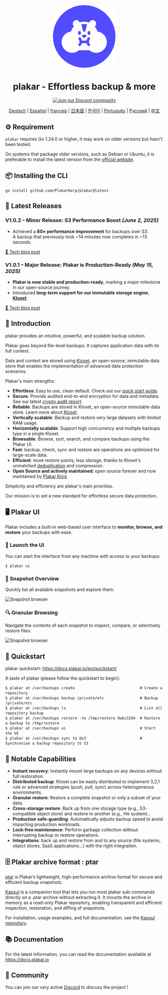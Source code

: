 <div align="center">

<img src="./docs/assets/Plakar_Logo_Simple_Pirmary.png" alt="Plakar Backup & Restore Solution" width="200"/>

# plakar - Effortless backup & more

[![Join our Discord community](https://img.shields.io/badge/Discord-Join%20Us-purple?logo=discord&logoColor=white&style=for-the-badge)](https://discord.gg/A2yvjS6r2C)


[Deutsch](https://www.readme-i18n.com/PlakarKorp/plakar?lang=de) |
[Español](https://www.readme-i18n.com/PlakarKorp/plakar?lang=es) |
[français](https://www.readme-i18n.com/PlakarKorp/plakar?lang=fr) |
[日本語](https://www.readme-i18n.com/PlakarKorp/plakar?lang=ja) |
[한국어](https://www.readme-i18n.com/PlakarKorp/plakar?lang=ko) |
[Português](https://www.readme-i18n.com/PlakarKorp/plakar?lang=pt) |
[Русский](https://www.readme-i18n.com/PlakarKorp/plakar?lang=ru) |
[中文](https://www.readme-i18n.com/PlakarKorp/plakar?lang=zh)

</div>




## ⚙️ Requirement

`plakar` requires Go 1.24.0 or higher,
it may work on older versions but hasn't been tested.

On systems that package older versions,
such as Debian or Ubuntu,
it is preferable to install the latest version from the [official website](https://go.dev/doc/install).


## 📦 Installing the CLI

```
go install github.com/PlakarKorp/plakar@latest
```


## 🔄 Latest Releases

### **V1.0.2 – Minor Release: S3 Performance Boost** *(June 2, 2025)*

- Achieved a **60× performance improvement** for backups over S3.  
  A backup that previously took ~14 minutes now completes in ~13 seconds.

[📝 Tech blog post](https://www.plakar.io/posts/2025-06-03/plakar-v1.0.2-was-released-mostly-s3-improvements/)

### **V1.0.1 – Major Release: Plakar is Production-Ready** *(May 15, 2025)*

- **Plakar is now stable and production-ready**, marking a major milestone in our open-source journey.
- Introduced **long-term support for our immutable storage engine**, [**Kloset**](https://www.plakar.io/posts/2025-04-29/kloset-the-immutable-data-store/).

[📝 Tech blog post](https://www.plakar.io/posts/2025-05-01/introducing-plakar-v1.0-to-redefine-open-source-data-protection-with-3m-funding/)

## 🧭 Introduction

plakar provides an intuitive, powerful, and scalable backup solution.

Plakar goes beyond file-level backups. It captures application data with its full context.

Data and context are stored using [Kloset](https://www.plakar.io/posts/2025-04-29/kloset-the-immutable-data-store/), an open-source, immutable data store that enables the implementation of advanced data protection scenarios.

Plakar's main strengths:
- **Effortless**: Easy to use, clean default. Check out our [quick start guide](https://docs.plakar.io/en/quickstart/).
- **Secure**: Provide audited end-to-end encryption for data and metadata. See our latest [crypto audit report](https://www.plakar.io/posts/2025-02-28/audit-of-plakar-cryptography/).
- **Reliable**: Backups are stored in Kloset, an open-source immutable data store. Learn more about [Kloset](https://www.plakar.io/posts/2025-04-29/kloset-the-immutable-data-store/).
- **Vertically scalable**: Backup and restore very large datasets with limited RAM usage.
- **Horizontally scalable**: Support high concurrency and multiple backups type in a single Kloset.
- **Browsable**: Browse, sort, search, and compare backups using the Plakar UI.
- **Fast**: backup, check, sync and restore are  operations are optimized for large-scale data.
- **Efficient**: more restore points, less storage, thanks to Kloset's unmatched [deduplication](https://www.plakar.io/posts/2025-07-11/introducing-go-cdc-chunkers-chunk-and-deduplicate-everything/) and compression.
- **Open Source and actively maintained**: open source forever and now maintained by [Plakar Korp](https://www.plakar.io)

Simplicity and efficiency are plakar's main priorities.

Our mission is to set a new standard for effortless secure data protection. 

## 🖥️ Plakar UI

Plakar includes a built-in web-based user interface to **monitor, browse, and restore** your backups with ease.

### 🚀 Launch the UI

You can start the interface from any machine with access to your backups:

```
$ plakar ui
```

### 📂 Snapshot Overview

Quickly list all available snapshots and explore them:

![Snapshot browser](https://www.plakar.io/readme/snapshot-list.png)

### 🔍 Granular Browsing

Navigate the contents of each snapshot to inspect, compare, or selectively restore files:

![Snapshot browser](https://www.plakar.io/readme/snapshot-browser.png)


## 🚀 Quickstart

plakar quickstart: https://docs.plakar.io/en/quickstart/

A taste of plakar (please follow the quickstart to begin):
```
$ plakar at /var/backups create                             # Create a repository
$ plakar at /var/backups backup /private/etc                # Backup /private/etc
$ plakar at /var/backups ls                                 # List all repository backup
$ plakar at /var/backups restore -to /tmp/restore 9abc3294  # Restore a backup to /tmp/restore
$ plakar at /var/backups ui                                 # Start the UI
$ plakar at /var/backups sync to @s3                        # Synchronise a backup repository to S3

```

## 🧠 Notable Capabilities

- **Instant recovery**: Instantly mount large backups on any devices without full restoration.
- **Distributed backup**: Kloset can be easily distributed to implement 3,2,1 rule or advanced strategies (push, pull, sync) across heterogeneous environments.
- **Granular restore**: Restore a complete snapshot or only a subset of your data.
- **Cross-storage restore**: Back up from one storage type (e.g., S3-compatible object store) and restore to another (e.g., file system)..
- **Production safe-guarding**: Automatically adjusts backup speed to avoid impacting production workloads.
- **Lock-free maintenance**: Perform garbage collection without interrupting backup or restore operations.
- **Integrations**: back up and restore from and to any source (file systems, object stores, SaaS applications...) with the right integration.

## 🗄️ Plakar archive format : ptar

[ptar](https://www.plakar.io/posts/2025-06-27/it-doesnt-make-sense-to-wrap-modern-data-in-a-1979-format-introducing-.ptar/) is Plakar’s lightweight, high-performance archive format for secure and efficient backup snapshots.

[Kapsul](https://www.plakar.io/posts/2025-07-07/kapsul-a-tool-to-create-and-manage-deduplicated-compressed-and-encrypted-ptar-vaults/) is a companion tool that lets you run most plakar sub-commands directly on a .ptar archive without extracting it.
It mounts the archive in memory as a read-only Plakar repository, enabling transparent and efficient inspection, restoration, and diffing of snapshots.

For installation, usage examples, and full documentation, see the [Kapsul repository](https://github.com/PlakarKorp/kapsul).

## 📚 Documentation

For the latest information,
you can read the documentation available at https://docs.plakar.io

## 💬 Community

You can join our very active [Discord](https://discord.gg/uqdP9Wfzx3) to discuss the project !
